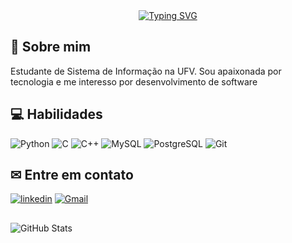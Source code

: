 

<div align="center">
    <a href="https://git.io/typing-svg"><img src="https://readme-typing-svg.demolab.com?(https://readme-typing-svg.demolab.com?font=Playfair+ Display&weight=500&size=27&duration=2500&pause=100&color=ff69b4&center=true&vCenter=true&multiline=true&width=524&height=100&lines=Ola!+:);+Eu+sou+a+Jullia+" alt="Typing SVG" /></a> 
</div>

## 🎀 Sobre mim
Estudante de Sistema de Informação na UFV. Sou apaixonada por tecnologia e me interesso por desenvolvimento de software


## 💻 Habilidades


![Python](https://img.shields.io/badge/python-3670A0?style=for-the-badge&logo=python&logoColor=ffdd54)
![C](https://img.shields.io/badge/-00599C?style=for-the-badge&logo=c&logoColor=white)
![C++](https://img.shields.io/badge/C%2B%2B-00599C?style=for-the-badge&logo=c%2B%2B&logoColor=white)
![MySQL](https://img.shields.io/badge/MySQL-00000F?style=for-the-badge&logo=mysql&logoColor=white)
![PostgreSQL](https://img.shields.io/badge/PostgreSQL-000?style=for-the-badge&logo=postgresql)
![Git](https://img.shields.io/badge/GIT-E44C30?style=for-the-badge&logo=git&logoColor=white)

## ✉ Entre em contato 

[![linkedin](https://img.shields.io/badge/linkedin-0A66C2?style=for-the-badge&logo=linkedin&logoColor=white)](https://www.linkedin.com/in/jullia-gomes-8b8178274/)
[![Gmail](https://img.shields.io/badge/Gmail-333333?style=for-the-badge&logo=gmail&logoColor=red)](mailto:jullia.odiasgomes@gmail.com)
##
 
![GitHub Stats](https://github-readme-stats.vercel.app/api?username=JulliaGomes&theme=transparent&bg_color=000&border_color=30A3DC&show_icons=true&icon_color=30A3DC&title_color=E94D5F&text_color=FFF)
